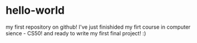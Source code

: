 # hello-world
my first repository on github!
I've just finishided my firt course in computer sience - CS50! and ready to write my first final project! :)
